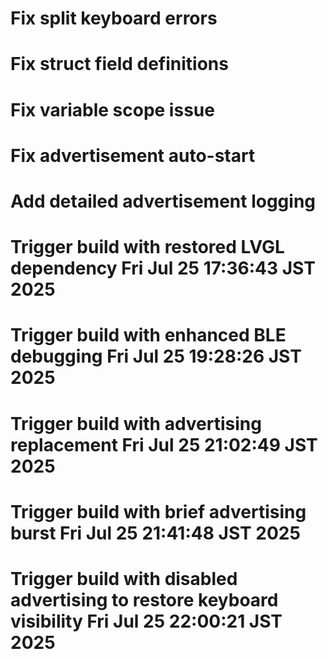 # Fix split keyboard errors
# Fix struct field definitions
# Fix variable scope issue
# Fix advertisement auto-start
# Add detailed advertisement logging
# Trigger build with restored LVGL dependency Fri Jul 25 17:36:43 JST 2025
# Trigger build with enhanced BLE debugging Fri Jul 25 19:28:26 JST 2025
# Trigger build with advertising replacement Fri Jul 25 21:02:49 JST 2025
# Trigger build with brief advertising burst Fri Jul 25 21:41:48 JST 2025
# Trigger build with disabled advertising to restore keyboard visibility Fri Jul 25 22:00:21 JST 2025
